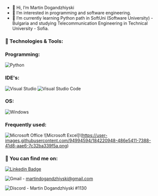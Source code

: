 - 👋 Hi, I’m Martin Dogandzhiyski
- 👀 I’m interested in programming and software engineering.
- 🌱 I’m currently learning Python path in SoftUni (Software University) - Bulgaria and studying Telecommunication Engineering in Technical University - Sofia.


### 🔧 Technologies & Tools:


### Programming:
![Python](https://img.shields.io/badge/c%23-%23239120.svg?style=for-the-badge&logo=Python&logoColor=white)

### IDE's:
  ![Visual Studio](https://img.shields.io/badge/Pycharm-5C2D91.svg?style=for-the-badge&logo=visual-studio&logoColor=white)
  ![Visual Studio Code](https://img.shields.io/badge/Pycharm%20Proffesional-0078d7.svg?style=for-the-badge&logo=Pycharm&logoColor=white)

### OS:
  ![Windows](https://img.shields.io/badge/Windows-0078D6?style=for-the-badge&logo=windows&logoColor=white)

### Frequently used:
  ![Microsoft Office](https://img.shields.io/badge/Microsoft_Office-D83B01?style=for-the-badge&logo=microsoft-office&logoColor=white)
  ![Microsoft Excel]!(https://user-images.githubusercontent.com/94994594/184220948-486e5411-7388-41d8-aae6-7c32ba339f5a.png)


### 💬 You can find me on:
[![Linkedin Badge](https://img.shields.io/badge/-LinkedIn-0e76a8?style=flat-square&logo=Linkedin&logoColor=white)](https://www.linkedin.com/in/martin-dogandzhiyski-838b6b230/)

![Gmail](https://img.shields.io/badge/Gmail-D14836?style=for-the-badge&logo=gmail&logoColor=white) - martindogandzhiyski@gmail.com

![Discord](https://img.shields.io/badge/%3CServer%3E-%237289DA.svg?style=for-the-badge&logo=discord&logoColor=white) - Martin Dogandzhiyski #1130

